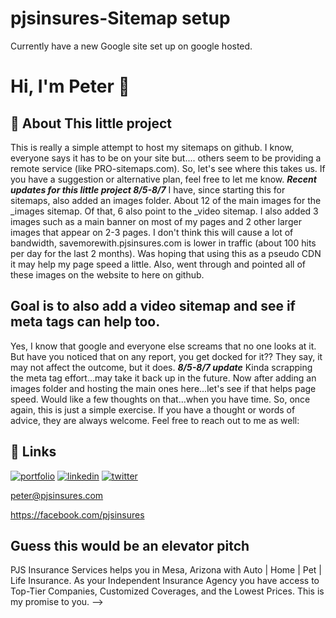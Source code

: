 
# pjsinsures-Sitemap setup 
Currently have a new Google site set up on google hosted. 


# Hi, I'm Peter 👋


## 🚀 About This little project
This is really a simple attempt to host my sitemaps on github. I know, everyone says it has to be on your site but.... others seem to be providing a remote service (like PRO-sitemaps.com). So, let's see where this takes us.
If you have a suggestion or alternative plan, feel free to let me know.
***Recent updates for this little project 8/5-8/7***
I have, since starting this for sitemaps, also added an images folder. About 12 of the main images for the _images sitemap. Of that, 6 also point to the _video sitemap. I also added 3 images such as a main banner on most of my pages and 2 other larger images that appear on 2-3 pages.
I don't think this will cause a lot of bandwidth, savemorewith.pjsinsures.com is lower in traffic (about 100 hits per day for the last 2 months). Was hoping that using this as a pseudo CDN it may help my page speed a little. Also, went through and pointed all of these images on the website to here on github.



## Goal is to also add a video sitemap and see if meta tags can help too.
Yes, I know that google and everyone else screams that no one looks at it. But have you noticed that on any report, you get docked for it?? They say, it may not affect the outcome, but it does.
***8/5-8/7 update***
Kinda scrapping the meta tag effort...may take it back up in the future.
Now after adding an images folder and hosting the main ones here...let's see if that helps page speed.
Would like a few thoughts on that...when you have time.
So, once again, this is just a simple exercise. If you have a thought or words of advice, they are always welcome. Feel free to reach out to me as well:


## 🔗 Links
[![portfolio](https://img.shields.io/badge/my_website-000?style=for-the-badge&logo=ko-fi&logoColor=white)](https://savemorewith.pjsinsures.com/)
[![linkedin](https://img.shields.io/badge/linkedin-0A66C2?style=for-the-badge&logo=linkedin&logoColor=white)](https://www.linkedin.com/in/pjsinsures)
[![twitter](https://img.shields.io/badge/twitter-1DA1F2?style=for-the-badge&logo=twitter&logoColor=white)](https://twitter.com/pjsinsures)

peter@pjsinsures.com

https://facebook.com/pjsinsures




## Guess this would be an elevator pitch
PJS Insurance Services helps you in Mesa, Arizona with Auto | Home | Pet | Life Insurance. As your Independent Insurance Agency you have access to Top-Tier Companies, Customized Coverages, and the Lowest Prices. This is my promise to you.
-->


